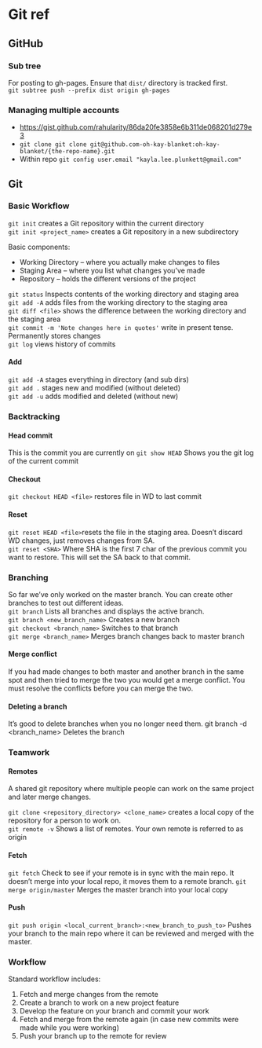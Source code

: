 # Git ref

## GitHub

### Sub tree

For posting to gh-pages. Ensure that `dist/` directory is tracked first.  
`git subtree push --prefix dist origin gh-pages`

### Managing multiple accounts

* https://gist.github.com/rahularity/86da20fe3858e6b311de068201d279e3
* `git clone git clone git@github.com-oh-kay-blanket:oh-kay-blanket/{the-repo-name}.git`
* Within repo `git config user.email "kayla.lee.plunkett@gmail.com"`

## Git

### Basic Workflow

`git init` creates a Git repository within the current directory  
`git init <project_name>` creates a Git repository in a new subdirectory

Basic components:

* Working Directory – where you actually make changes to files
* Staging Area – where you list what changes you’ve made
* Repository – holds the different versions of the project  

`git status` Inspects contents of the working directory and staging area  
`git add -A` adds files from the working directory to the staging area  
`git diff <file>` shows the difference between the working directory and the staging area  
`git commit -m 'Note changes here in quotes'` write in present tense. Permanently stores changes  
`git log` views history of commits

#### Add

`git add -A` stages everything in directory (and sub dirs)  
`git add .` stages new and modified (without deleted)  
`git add -u` adds modified and deleted (without new)

### Backtracking

#### Head commit

This is the commit you are currently on
`git show HEAD` Shows you the git log of the current commit

#### Checkout

`git checkout HEAD <file>` restores file in WD to last commit

#### Reset

`git reset HEAD <file>`resets the file in the staging area. Doesn’t discard WD changes, just removes changes from SA.  
`git reset <SHA>` Where SHA is the first 7 char of the previous commit you want to restore. This will set the SA back to that commit.

### Branching

So far we’ve only worked on the master branch. You can create other branches to test out different ideas.  
`git branch` Lists all branches and displays the active branch.  
`git branch <new_branch_name>` Creates a new branch  
`git checkout <branch_name>` Switches to that branch  
`git merge <branch_name>` Merges branch changes back to master branch

#### Merge conflict

If you had made changes to both master and another branch in the same spot and then tried to merge the two you would get a merge conflict. You must resolve the conflicts before you can merge the two.

#### Deleting a branch

It’s good to delete branches when you no longer need them.
git branch -d <branch_name> Deletes the branch

### Teamwork

#### Remotes

A shared git repository where multiple people can work on the same project and later merge changes.

`git clone <repository_directory> <clone_name>` creates a local copy of the repository for a person to work on.  
`git remote -v` Shows a list of remotes. Your own remote is referred to as origin

#### Fetch

`git fetch` Check to see if your remote is in sync with the main repo. It doesn’t merge into your local repo, it moves them to a remote branch.
`git merge origin/master` Merges the master branch into your local copy

#### Push

`git push origin <local_current_branch>:<new_branch_to_push_to>` Pushes your branch to the main repo where it can be reviewed and merged with the master.

### Workflow

Standard workflow includes:

1. Fetch and merge changes from the remote
2. Create a branch to work on a new project feature
3. Develop the feature on your branch and commit your work
4. Fetch and merge from the remote again (in case new commits were made while you were working)
5. Push your branch up to the remote for review